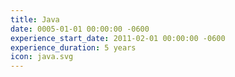 ```yaml
---
title: Java
date: 0005-01-01 00:00:00 -0600
experience_start_date: 2011-02-01 00:00:00 -0600
experience_duration: 5 years
icon: java.svg
---
```

